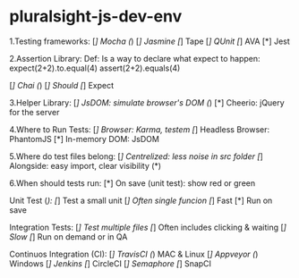 # pluralsight-js-dev-env

1.Testing frameworks:
[*] Mocha (*)
[*] Jasmine
[*] Tape
[*] QUnit
[*] AVA
[*] Jest

2.Assertion Library:
Def: Is a way to declare what expect to happen: 
  expect(2+2).to.equal(4)
  assert(2+2).equals(4)

[*] Chai (*)
[*] Should
[*] Expect

3.Helper Library:
[*] JsDOM: simulate browser's DOM (*)
[*] Cheerio: jQuery for the server

4.Where to Run Tests:
[*] Browser: Karma, testem
[*] Headless Browser: PhantomJS
[*] In-memory DOM: JsDOM

5.Where do test files belong:
[*] Centrelized: less noise in src folder
[*] Alongside: easy import, clear visibility (*)

6.When should tests run:
[*] On save (unit test): show red or green

Unit Test (*):
[*] Test a small unit
[*] Often single funcion
[*] Fast
[*] Run on save

Integration Tests:
[*] Test multiple files
[*] Often includes clicking & waiting
[*] Slow
[*] Run on demand or in QA

Continuos Integration (CI):
[*] TravisCI (*) MAC & Linux
[*] Appveyor (*) Windows
[*] Jenkins 
[*] CircleCI
[*] Semaphore
[*] SnapCI
